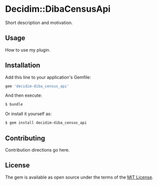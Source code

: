 # Decidim::DibaCensusApi
Short description and motivation.

## Usage
How to use my plugin.

## Installation
Add this line to your application's Gemfile:

```ruby
gem 'decidim-diba_census_api'
```

And then execute:
```bash
$ bundle
```

Or install it yourself as:
```bash
$ gem install decidim-diba_census_api
```

## Contributing
Contribution directions go here.

## License
The gem is available as open source under the terms of the [MIT License](http://opensource.org/licenses/MIT).
